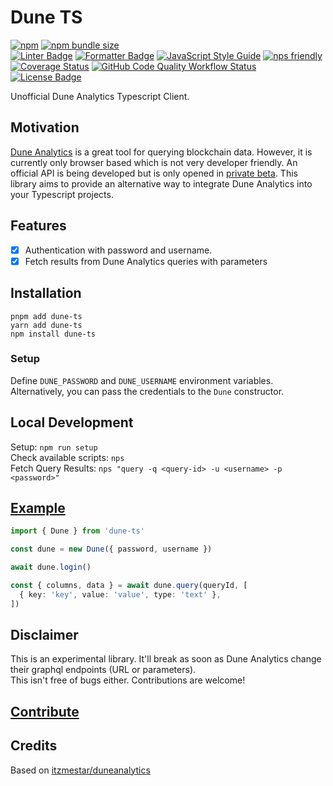 # Dune TS

[![npm](https://img.shields.io/npm/v/dune-ts)](https://www.npmjs.com/package/dune-ts) [![npm bundle size](https://img.shields.io/bundlephobia/min/dune-ts)](https://www.npmjs.com/package/dune-ts)  
[![Linter Badge](https://img.shields.io/badge/linter-eslint-8080f2?style=flat-square&logo=eslint)](https://eslint.org)
[![Formatter Badge](https://img.shields.io/badge/formatter-prettier-f8bc45?style=flat-square&logo=prettier)](https://prettier.io)
[![JavaScript Style Guide](https://img.shields.io/badge/code_style-standard-brightgreen.svg)](https://standardjs.com)
[![nps friendly](https://img.shields.io/badge/nps-friendly-blue.svg?style=flat-square)](https://github.com/sezna/nps)  
[![Coverage Status](https://coveralls.io/repos/github/r1oga/dune-ts/badge.svg?branch=main)](https://coveralls.io/github/r1oga/dune-ts?branch=main)
[![GitHub Code Quality Workflow Status](https://img.shields.io/github/actions/workflow/status/r1oga/dune-ts/code-quality.yaml?label=code%20quality)](https://github.com/r1oga/dune-ts/actions/workflows/code-quality.yaml)  
[![License Badge](https://img.shields.io/github/license/r1oga/dune-ts)](https://github.com/r1oga/dune-ts/blob/main/LICENSE)

Unofficial Dune Analytics Typescript Client.

## Motivation

[Dune Analytics](https://dune.com) is a great tool for querying blockchain data.
However, it is currently only browser based which is not very developer friendly. An official API is being developed but
is only opened in [private beta](https://dune.com/docs/api/).
This library aims to provide an alternative way to integrate Dune Analytics into your Typescript projects.

## Features

- [x] Authentication with password and username.
- [x] Fetch results from Dune Analytics queries with parameters

## Installation

```commandline
pnpm add dune-ts
yarn add dune-ts
npm install dune-ts
```

### Setup

Define `DUNE_PASSWORD` and `DUNE_USERNAME` environment variables.  
Alternatively, you can pass the credentials to the `Dune` constructor.

## Local Development

Setup: `npm run setup`  
Check available scripts: `nps`  
Fetch Query Results: `nps "query -q <query-id> -u <username> -p <password>"`

## [Example](./example/index.ts)

```typescript
import { Dune } from 'dune-ts'

const dune = new Dune({ password, username })

await dune.login()

const { columns, data } = await dune.query(queryId, [
  { key: 'key', value: 'value', type: 'text' },
])
```

## Disclaimer

This is an experimental library. It'll break as soon as Dune Analytics change their graphql endpoints (URL or parameters).  
This isn't free of bugs either. Contributions are welcome!

## [Contribute](https://github.com/r1oga/dune-ts/contribute)

## Credits

Based on [itzmestar/duneanalytics](https://github.com/itzmestar/duneanalytics)
